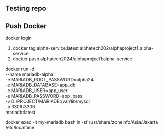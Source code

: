 ## Testing repo
## Push Docker
docker login 

1. docker tag alpha-service:latest alphatech202/alphaproject1:alpha-service
2. docker push alphatech2024/alphaproject1:alpha-service

docker run -d \
--name mariadb-alpha \
-e MARIADB_ROOT_PASSWORD=alpha24 \
-e MARIADB_DATABASE=app_db \
-e MARIADB_USER=app_user \
-e MARIADB_PASSWORD=app_pass \
-v D:/PROJECT/MARIADB:/var/lib/mysql \
-p 3306:3306 \
mariadb:latest

docker exec -it my-mariadb bash
ln -sf /usr/share/zoneinfo/Asia/Jakarta /etc/localtime